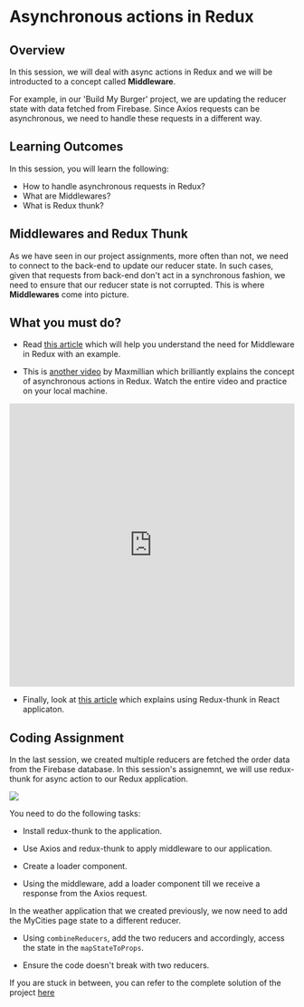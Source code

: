 # **Asynchronous actions in Redux**

## Overview

In this session, we will deal with async actions in Redux and we will be introducted to a concept called **Middleware**.

For example, in our 'Build My Burger' project,  we are updating the reducer state with data fetched from Firebase. Since Axios requests can be asynchronous, we need to handle these requests in a different way.

## Learning Outcomes

In this session, you will learn the following:

- How to handle asynchronous requests in Redux?
- What are Middlewares?
- What is Redux thunk?


## Middlewares and Redux Thunk

As we have seen in our project assignments, more often than not, we need to connect to the back-end to update our reducer state. In such cases, given that requests from back-end don't act in a synchronous fashion, we need to ensure that our reducer state is not corrupted. This is where **Middlewares** come into picture.

## What you must do?

- Read [this article](https://www.codementor.io/vkarpov/beginner-s-guide-to-redux-middleware-du107uyud) which will help you understand the need for Middleware in Redux with an example. 

- This is [another video](https://www.youtube.com/watch?v=h892pHdLQtM) by Maxmillian which brilliantly explains the concept of asynchronous actions in Redux. Watch the entire video and practice on your local machine.


<iframe style='width:100%;height:500px'src="https://www.youtube.com/embed/h892pHdLQtM" width="640" height="360" frameborder="0" allow="autoplay; fullscreen" allowfullscreen></iframe>



- Finally, look at [this article](https://alligator.io/redux/redux-thunk/) which explains using Redux-thunk in React applicaton.


## Coding Assignment

In the last session, we created multiple reducers are fetched the order data from the Firebase database.
In this session's assignemnt, we will use redux-thunk for async action to our Redux application.

![](https://github.com/greyatom-school/the-minerva-project/raw/master/FEWD/sprint_5/images/assignment_532c.PNG)

You need to do the following tasks:

- Install redux-thunk to the application.
- Use Axios and redux-thunk to apply middleware to our application.

- Create a loader component.
- Using the middleware, add a loader component till we receive a response from the Axios request.


In the weather application that we created previously, we now need to add the MyCities page state to a different reducer.

- Using ```combineReducers```, add the two reducers and accordingly, access the state in the ```mapStateToProps```.

- Ensure the code doesn't break with two reducers.


If you are stuck in between, you can refer to the complete solution of the project [here](https://drive.google.com/file/d/1Vz5sE-WSGU0IXFlJ1NydmQ9lMdXGlhlu/view?usp=sharing)

